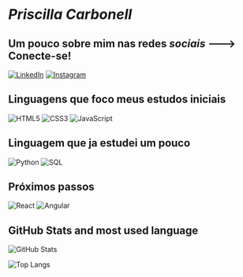 # *Priscilla Carbonell* 

## Um pouco sobre mim nas redes *sociais* ---> Conecte-se!
[![LinkedIn](https://img.shields.io/badge/LinkedIn-000?style=for-the-badge&logo=linkedin&logoColor=0E76A8)](https://www.linkedin.com/in/priscilla-ilha-carbonell-864a062b/)
[![Instagram](https://img.shields.io/badge/Instagram-000?style=for-the-badge&logo=instagram)](https://www.instagram.com/pri.ilha/)

## Linguagens que foco meus estudos iniciais

![HTML5](https://img.shields.io/badge/HTML5-000?style=for-the-badge&logo=html5)
![CSS3](https://img.shields.io/badge/CSS3-000?style=for-the-badge&logo=css3&logoColor=264CE4)
![JavaScript](https://img.shields.io/badge/JavaScript-000?style=for-the-badge&logo=javascript)

## Linguagem que ja estudei um pouco 

![Python](https://img.shields.io/badge/Python-000?style=for-the-badge&logo=python)
![SQL](https://img.shields.io/badge/SQL-000?style=for-the-badge&logo=sql)

## Próximos passos

![React](https://img.shields.io/badge/React-000?style=for-the-badge&logo=react)
![Angular](https://img.shields.io/badge/Angular-000?style=for-the-badge&logo=angular&logoColor=C3002F)

## GitHub Stats and most used language 
![GitHub Stats](https://github-readme-stats.vercel.app/api?username=pricbnll&theme=transparent&bg_color=000&border_color=30A3DC&show_icons=true&icon_color=30A3DC&title_color=E94D5F&text_color=FFF)

![Top Langs](https://github-readme-stats-git-masterrstaa-rickstaa.vercel.app/api/top-langs/?username=pricbnll&bg_color=000&border_color=30A3DC&title_color=E94D5F&text_color=FFF)